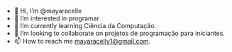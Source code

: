 - 👋 Hi, I’m @mayaracelle
- 👀 I’m interested in  programar
- 🌱 I’m currently learning Ciência da Computação.
- 💞️ I’m looking to collaborate on projetos de programação para iniciantes.
- 📫 How to reach me mayaracelly1@gmail.com.

<!---
mayaracelle/mayaracelle is a ✨ special ✨ repository because its `README.md` (this file) appears on your GitHub profile.
You can click the Preview link to take a look at your changes.
--->
